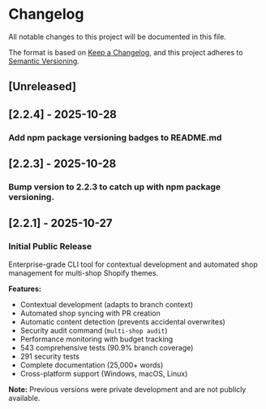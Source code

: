 # Changelog

All notable changes to this project will be documented in this file.

The format is based on [Keep a Changelog](https://keepachangelog.com/en/1.1.0/),
and this project adheres to
[Semantic Versioning](https://semver.org/spec/v2.0.0.html).

## [Unreleased]

## [2.2.4] - 2025-10-28

### Add npm package versioning badges to README.md

## [2.2.3] - 2025-10-28

### Bump version to 2.2.3 to catch up with npm package versioning.

## [2.2.1] - 2025-10-27

### Initial Public Release

Enterprise-grade CLI tool for contextual development and automated shop
management for multi-shop Shopify themes.

**Features:**

- Contextual development (adapts to branch context)
- Automated shop syncing with PR creation
- Automatic content detection (prevents accidental overwrites)
- Security audit command (`multi-shop audit`)
- Performance monitoring with budget tracking
- 543 comprehensive tests (90.9% branch coverage)
- 291 security tests
- Complete documentation (25,000+ words)
- Cross-platform support (Windows, macOS, Linux)

**Note:** Previous versions were private development and are not publicly
available.
